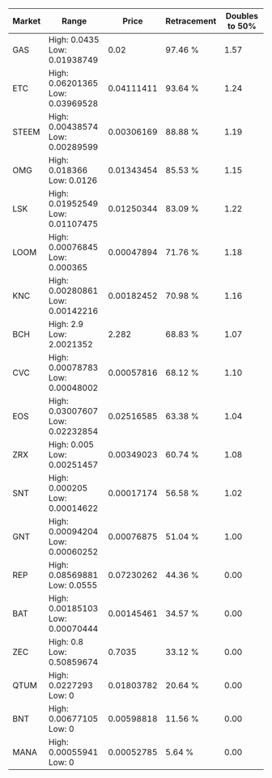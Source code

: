 | Market | Range | Price| Retracement | Doubles to 50% |
| --- | --- | --- | --- | --- |
| GAS | High: 0.0435<br />Low: 0.01938749 | 0.02 | 97.46 % | 1.57 |
| ETC | High: 0.06201365<br />Low: 0.03969528 | 0.04111411 | 93.64 % | 1.24 |
| STEEM | High: 0.00438574<br />Low: 0.00289599 | 0.00306169 | 88.88 % | 1.19 |
| OMG | High: 0.018366<br />Low: 0.0126 | 0.01343454 | 85.53 % | 1.15 |
| LSK | High: 0.01952549<br />Low: 0.01107475 | 0.01250344 | 83.09 % | 1.22 |
| LOOM | High: 0.00076845<br />Low: 0.000365 | 0.00047894 | 71.76 % | 1.18 |
| KNC | High: 0.00280861<br />Low: 0.00142216 | 0.00182452 | 70.98 % | 1.16 |
| BCH | High: 2.9<br />Low: 2.0021352 | 2.282 | 68.83 % | 1.07 |
| CVC | High: 0.00078783<br />Low: 0.00048002 | 0.00057816 | 68.12 % | 1.10 |
| EOS | High: 0.03007607<br />Low: 0.02232854 | 0.02516585 | 63.38 % | 1.04 |
| ZRX | High: 0.005<br />Low: 0.00251457 | 0.00349023 | 60.74 % | 1.08 |
| SNT | High: 0.000205<br />Low: 0.00014622 | 0.00017174 | 56.58 % | 1.02 |
| GNT | High: 0.00094204<br />Low: 0.00060252 | 0.00076875 | 51.04 % | 1.00 |
| REP | High: 0.08569881<br />Low: 0.0555 | 0.07230262 | 44.36 % | 0.00 |
| BAT | High: 0.00185103<br />Low: 0.00070444 | 0.00145461 | 34.57 % | 0.00 |
| ZEC | High: 0.8<br />Low: 0.50859674 | 0.7035 | 33.12 % | 0.00 |
| QTUM | High: 0.0227293<br />Low: 0 | 0.01803782 | 20.64 % | 0.00 |
| BNT | High: 0.00677105<br />Low: 0 | 0.00598818 | 11.56 % | 0.00 |
| MANA | High: 0.00055941<br />Low: 0 | 0.00052785 | 5.64 % | 0.00 |
